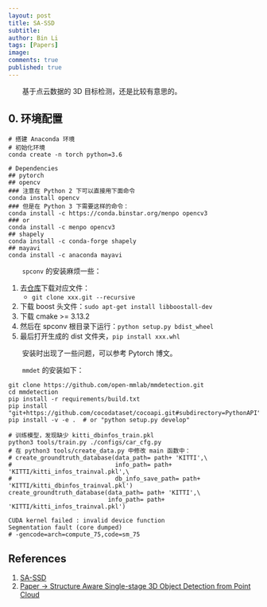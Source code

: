 ```yaml
---
layout: post
title: SA-SSD
subtitle: 
author: Bin Li
tags: [Papers]
image: 
comments: true
published: true
---
```


　　基于点云数据的 3D 目标检测，还是比较有意思的。

## 0. 环境配置
```shell
# 搭建 Anaconda 环境
# 初始化环境
conda create -n torch python=3.6

# Dependencies
## pytorch
## opencv
### 注意在 Python 2 下可以直接用下面命令
conda install opencv
### 但是在 Python 3 下需要这样的命令：
conda install -c https://conda.binstar.org/menpo opencv3
### or
conda install -c menpo opencv3
## shapely
conda install -c conda-forge shapely
## mayavi
conda install -c anaconda mayavi
```

　　`spconv` 的安装麻烦一些：

1. 去[仓库](https://github.com/traveller59/spconv)下载对应文件：
    * `git clone xxx.git --recursive`
2. 下载 boost 头文件：`sudo apt-get install libboostall-dev`
3. 下载 cmake >= 3.13.2
4. 然后在 spconv 根目录下运行：`python setup.py bdist_wheel`
5. 最后打开生成的 dist 文件夹，`pip install xxx.whl`

　　安装时出现了一些问题，可以参考 Pytorch 博文。

　　`mmdet` 的安装如下：

```shell
git clone https://github.com/open-mmlab/mmdetection.git
cd mmdetection
pip install -r requirements/build.txt
pip install "git+https://github.com/cocodataset/cocoapi.git#subdirectory=PythonAPI"
pip install -v -e .  # or "python setup.py develop"
```


```shell
# 训练模型，发现缺少 kitti_dbinfos_train.pkl
python3 tools/train.py ./configs/car_cfg.py
# 在 python3 tools/create_data.py 中修改 main 函数中：
# create_groundtruth_database(data_path= path+ 'KITTI',\
#                             info_path= path+ 'KITTI/kitti_infos_trainval.pkl',\
#                             db_info_save_path= path+ 'KITTI/kitti_dbinfos_trainval.pkl')
create_groundtruth_database(data_path= path+ 'KITTI',\
                            info_path= path+ 'KITTI/kitti_infos_trainval.pkl')
```


```shell
CUDA kernel failed : invalid device function
Segmentation fault (core dumped)
# -gencode=arch=compute_75,code=sm_75
```

## References
1. [SA-SSD](https://github.com/skyhehe123/SA-SSD)
2. [Paper -> Structure Aware Single-stage 3D Object Detection from Point Cloud](https://www4.comp.polyu.edu.hk/~cslzhang/paper/SA-SSD.pdf)